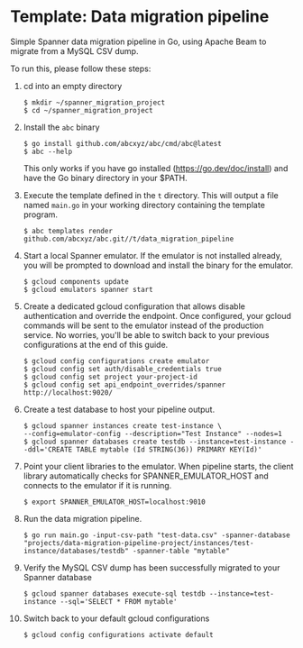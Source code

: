 # Template: Data migration pipeline

Simple Spanner data migration pipeline in Go, using Apache Beam to migrate from a MySQL CSV dump.

To run this, please follow these steps:

1. cd into an empty directory

    ```shell
    $ mkdir ~/spanner_migration_project
    $ cd ~/spanner_migration_project
    ```
1. Install the `abc` binary

    ```shell
    $ go install github.com/abcxyz/abc/cmd/abc@latest
    $ abc --help
    ```
    This only works if you have go installed (https://go.dev/doc/install) and have the Go binary directory in your $PATH.
1. Execute the template defined in the `t` directory.
This will output a file named `main.go` in your working directory containing
the template program.

    ```shell
    $ abc templates render github.com/abcxyz/abc.git//t/data_migration_pipeline
    ```
1. Start a local Spanner emulator. If the emulator is not installed already, you will be prompted to download and install the binary for the emulator.

    ```shell
    $ gcloud components update
    $ gcloud emulators spanner start
    ```
1. Create a dedicated gcloud configuration that allows disable authentication and override the endpoint.
Once configured, your gcloud commands will be sent to the emulator instead of the production service. No worries, you'll be able to switch back to your previous configurations at the end of this guide.

    ```shell
    $ gcloud config configurations create emulator
    $ gcloud config set auth/disable_credentials true
    $ gcloud config set project your-project-id
    $ gcloud config set api_endpoint_overrides/spanner http://localhost:9020/
    ```
1. Create a test database to host your pipeline output.

    ```shell
    $ gcloud spanner instances create test-instance \
   --config=emulator-config --description="Test Instance" --nodes=1
    $ gcloud spanner databases create testdb --instance=test-instance --ddl='CREATE TABLE mytable (Id STRING(36)) PRIMARY KEY(Id)'
    ```
1. Point your client libraries to the emulator.
When pipeline starts, the client library automatically checks for SPANNER_EMULATOR_HOST and connects to the emulator if it is running.

    ```shell
    $ export SPANNER_EMULATOR_HOST=localhost:9010
    ```
1. Run the data migration pipeline.

    ```shell
    $ go run main.go -input-csv-path "test-data.csv" -spanner-database "projects/data-migration-pipeline-project/instances/test-instance/databases/testdb" -spanner-table "mytable"
    ```
1. Verify the MySQL CSV dump has been successfully migrated to your Spanner database

    ```shell
    $ gcloud spanner databases execute-sql testdb --instance=test-instance --sql='SELECT * FROM mytable'
    ```
1. Switch back to your default gcloud configurations

    ```shell
    $ gcloud config configurations activate default
    ```
